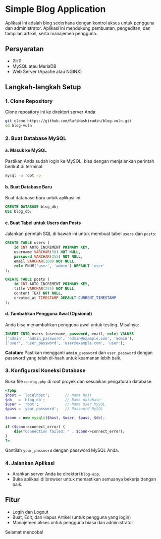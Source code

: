 # Simple Blog Application

Aplikasi ini adalah blog sederhana dengan kontrol akses untuk pengguna dan administrator. Aplikasi ini mendukung pembuatan, pengeditan, dan tampilan artikel, serta manajemen pengguna.

## Persyaratan
- PHP
- MySQL atau MariaDB
- Web Server (Apache atau NGINX)

## Langkah-langkah Setup

### 1. Clone Repository
Clone repository ini ke direktori server Anda:

```bash
git clone https://github.com/RafiNashirudin/blog-vuln.git
cd blog-vuln
```

### 2. Buat Database MySQL

#### a. Masuk ke MySQL
Pastikan Anda sudah login ke MySQL, bisa dengan menjalankan perintah berikut di terminal:

```bash
mysql -u root -p
```

#### b. Buat Database Baru
Buat database baru untuk aplikasi ini:

```sql
CREATE DATABASE blog_db;
USE blog_db;
```

#### c. Buat Tabel untuk Users dan Posts
Jalankan perintah SQL di bawah ini untuk membuat tabel `users` dan `posts`:

```sql
CREATE TABLE users (
    id INT AUTO_INCREMENT PRIMARY KEY,
    username VARCHAR(50) NOT NULL,
    password VARCHAR(255) NOT NULL,
    email VARCHAR(100) NOT NULL,
    role ENUM('user', 'admin') DEFAULT 'user'
);

CREATE TABLE posts (
    id INT AUTO_INCREMENT PRIMARY KEY,
    title VARCHAR(255) NOT NULL,
    content TEXT NOT NULL,
    created_at TIMESTAMP DEFAULT CURRENT_TIMESTAMP
);
```

#### d. Tambahkan Pengguna Awal (Opsional)
Anda bisa menambahkan pengguna awal untuk testing. Misalnya:

```sql
INSERT INTO users (username, password, email, role) VALUES
('admin', 'admin_password', 'admin@example.com', 'admin'),
('user', 'user_password', 'user@example.com', 'user');
```

**Catatan:** Pastikan mengganti `admin_password` dan `user_password` dengan password yang telah di-hash untuk keamanan lebih baik.

### 3. Konfigurasi Koneksi Database
Buka file `config.php` di root proyek dan sesuaikan pengaturan database:

```php
<?php
$host = 'localhost';       // Nama host
$db   = 'blog_db';         // Nama database
$user = 'root';            // Nama user MySQL
$pass = 'your_password';   // Password MySQL

$conn = new mysqli($host, $user, $pass, $db);

if ($conn->connect_error) {
    die("Connection failed: " . $conn->connect_error);
}
?>
```

Gantilah `your_password` dengan password MySQL Anda.

### 4. Jalankan Aplikasi
- Arahkan server Anda ke direktori `blog-app`.
- Buka aplikasi di browser untuk memastikan semuanya bekerja dengan baik.

## Fitur
- Login dan Logout
- Buat, Edit, dan Hapus Artikel (untuk pengguna yang login)
- Manajemen akses untuk pengguna biasa dan administrator


Selamat mencoba!
